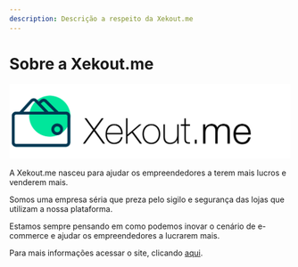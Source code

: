 ```yaml
---
description: Descrição a respeito da Xekout.me
---
```


# Sobre a Xekout.me

![](.gitbook/assets/logo-xekout.png)

A Xekout.me nasceu para ajudar os empreendedores a terem mais lucros e venderem mais.

Somos uma empresa séria que preza pelo sigilo e segurança das lojas que utilizam a nossa plataforma.

Estamos sempre pensando em como podemos inovar o cenário de e-commerce e ajudar os empreendedores a lucrarem mais.

Para mais informações acessar o site, clicando [aqui](https://xekout.me/).

